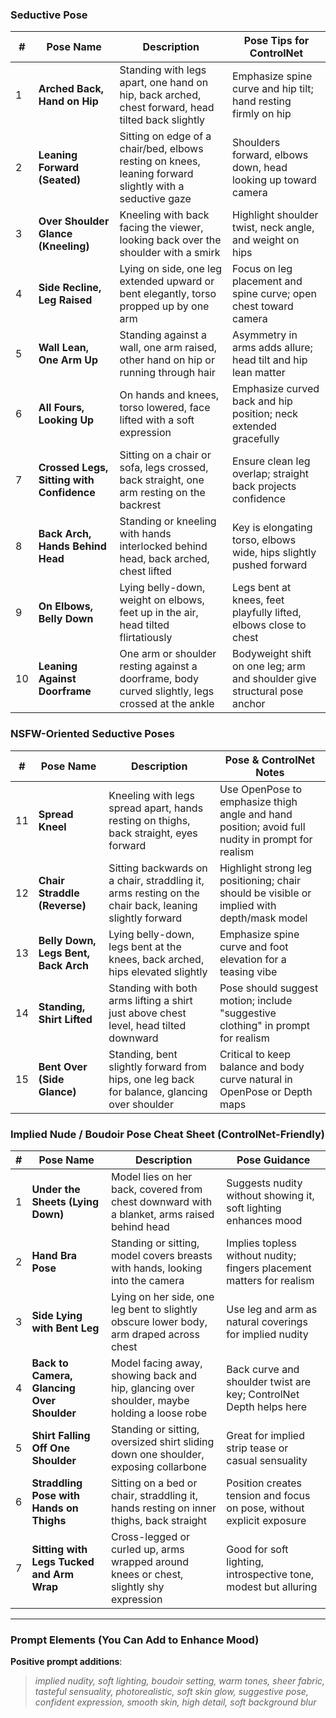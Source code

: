 ### Seductive Pose

| #  | Pose Name                                 | Description                                                                                             | Pose Tips for ControlNet                                                  |
|----|-------------------------------------------|---------------------------------------------------------------------------------------------------------|---------------------------------------------------------------------------|
| 1  | **Arched Back, Hand on Hip**              | Standing with legs apart, one hand on hip, back arched, chest forward, head tilted back slightly        | Emphasize spine curve and hip tilt; hand resting firmly on hip            |
| 2  | **Leaning Forward (Seated)**              | Sitting on edge of a chair/bed, elbows resting on knees, leaning forward slightly with a seductive gaze | Shoulders forward, elbows down, head looking up toward camera             |
| 3  | **Over Shoulder Glance (Kneeling)**       | Kneeling with back facing the viewer, looking back over the shoulder with a smirk                       | Highlight shoulder twist, neck angle, and weight on hips                  |
| 4  | **Side Recline, Leg Raised**              | Lying on side, one leg extended upward or bent elegantly, torso propped up by one arm                   | Focus on leg placement and spine curve; open chest toward camera          |
| 5  | **Wall Lean, One Arm Up**                 | Standing against a wall, one arm raised, other hand on hip or running through hair                      | Asymmetry in arms adds allure; head tilt and hip lean matter              |
| 6  | **All Fours, Looking Up**                 | On hands and knees, torso lowered, face lifted with a soft expression                                   | Emphasize curved back and hip position; neck extended gracefully          |
| 7  | **Crossed Legs, Sitting with Confidence** | Sitting on a chair or sofa, legs crossed, back straight, one arm resting on the backrest                | Ensure clean leg overlap; straight back projects confidence               |
| 8  | **Back Arch, Hands Behind Head**          | Standing or kneeling with hands interlocked behind head, back arched, chest lifted                      | Key is elongating torso, elbows wide, hips slightly pushed forward        |
| 9  | **On Elbows, Belly Down**                 | Lying belly-down, weight on elbows, feet up in the air, head tilted flirtatiously                       | Legs bent at knees, feet playfully lifted, elbows close to chest          |
| 10 | **Leaning Against Doorframe**             | One arm or shoulder resting against a doorframe, body curved slightly, legs crossed at the ankle        | Bodyweight shift on one leg; arm and shoulder give structural pose anchor |

### NSFW-Oriented Seductive Poses

| #  | Pose Name                            | Description                                                                                           | Pose & ControlNet Notes                                                                          |
|----|--------------------------------------|-------------------------------------------------------------------------------------------------------|--------------------------------------------------------------------------------------------------|
| 11 | **Spread Kneel**                     | Kneeling with legs spread apart, hands resting on thighs, back straight, eyes forward                 | Use OpenPose to emphasize thigh angle and hand position; avoid full nudity in prompt for realism |
| 12 | **Chair Straddle (Reverse)**         | Sitting backwards on a chair, straddling it, arms resting on the chair back, leaning slightly forward | Highlight strong leg positioning; chair should be visible or implied with depth/mask model       |
| 13 | **Belly Down, Legs Bent, Back Arch** | Lying belly-down, legs bent at the knees, back arched, hips elevated slightly                         | Emphasize spine curve and foot elevation for a teasing vibe                                      |
| 14 | **Standing, Shirt Lifted**           | Standing with both arms lifting a shirt just above chest level, head tilted downward                  | Pose should suggest motion; include "suggestive clothing" in prompt for realism                  |
| 15 | **Bent Over (Side Glance)**          | Standing, bent slightly forward from hips, one leg back for balance, glancing over shoulder           | Critical to keep balance and body curve natural in OpenPose or Depth maps                        |


### Implied Nude / Boudoir Pose Cheat Sheet (ControlNet-Friendly)

| # | Pose Name                                  | Description                                                                                 | Pose Guidance                                                         |
|---|--------------------------------------------|---------------------------------------------------------------------------------------------|-----------------------------------------------------------------------|
| 1 | **Under the Sheets (Lying Down)**          | Model lies on her back, covered from chest downward with a blanket, arms raised behind head | Suggests nudity without showing it, soft lighting enhances mood       |
| 2 | **Hand Bra Pose**                          | Standing or sitting, model covers breasts with hands, looking into the camera               | Implies topless without nudity; fingers placement matters for realism |
| 3 | **Side Lying with Bent Leg**               | Lying on her side, one leg bent to slightly obscure lower body, arm draped across chest     | Use leg and arm as natural coverings for implied nudity               |
| 4 | **Back to Camera, Glancing Over Shoulder** | Model facing away, showing back and hip, glancing over shoulder, maybe holding a loose robe | Back curve and shoulder twist are key; ControlNet Depth helps here    |
| 5 | **Shirt Falling Off One Shoulder**         | Standing or sitting, oversized shirt sliding down one shoulder, exposing collarbone         | Great for implied strip tease or casual sensuality                    |
| 6 | **Straddling Pose with Hands on Thighs**   | Sitting on a bed or chair, straddling it, hands resting on inner thighs, back straight      | Position creates tension and focus on pose, without explicit exposure |
| 7 | **Sitting with Legs Tucked and Arm Wrap**  | Cross-legged or curled up, arms wrapped around knees or chest, slightly shy expression      | Good for soft lighting, introspective tone, modest but alluring       |

---

### Prompt Elements (You Can Add to Enhance Mood)

**Positive prompt additions**:

> *implied nudity, soft lighting, boudoir setting, warm tones, sheer fabric, tasteful sensuality, photorealistic, soft
skin glow, suggestive pose, confident expression, smooth skin, high detail, soft background blur*
